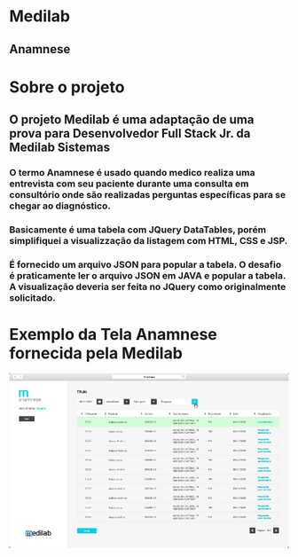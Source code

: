 # Medilab
## Anamnese

# Sobre o projeto
## O projeto Medilab é uma adaptação de uma prova para Desenvolvedor Full Stack Jr. da Medilab Sistemas
### O termo Anamnese é usado quando medico realiza uma entrevista com seu paciente durante uma consulta em consultório onde são realizadas perguntas específicas para se chegar ao diagnóstico.
### Basicamente é uma tabela com JQuery DataTables, porém simplifiquei a visualizzação da listagem com HTML, CSS e JSP.
### É fornecido um arquivo JSON para popular a tabela. O desafio é praticamente ler o arquivo JSON em JAVA e popular a tabela. A visualização deveria ser feita no JQuery como originalmente solicitado.

# Exemplo da Tela Anamnese fornecida pela Medilab
![anamnese01](https://github.com/arjios/Medilab/blob/main/Anamnese.jpg)



